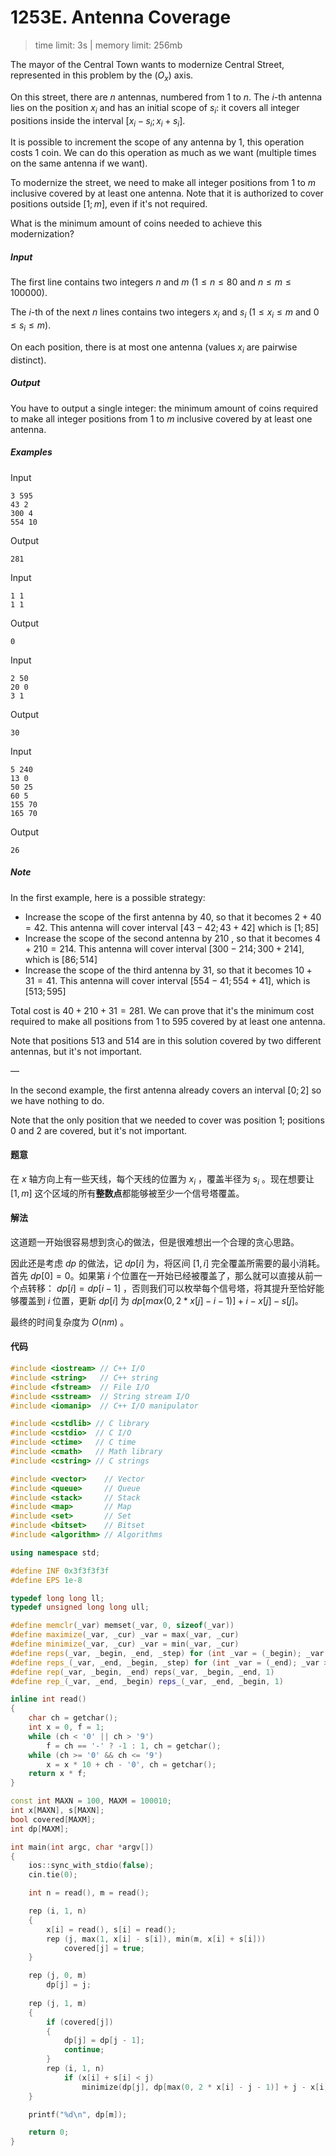 # 1253E. Antenna Coverage

> time limit: 3s | memory limit: 256mb

The mayor of the Central Town wants to modernize Central Street, represented in this problem by the $(O_x)$ axis.

On this street, there are $n$ antennas, numbered from $1$ to $n$. The $i$-th antenna lies on the position $x_i$ and has an initial scope of $s_i$: it covers all integer positions inside the interval $[x_i - s_i; x_i + s_i]$.

It is possible to increment the scope of any antenna by $1$, this operation costs $1$ coin. We can do this operation as much as we want (multiple times on the same antenna if we want).

To modernize the street, we need to make all integer positions from $1$ to $m$ inclusive covered by at least one antenna. Note that it is authorized to cover positions outside $[1; m]$, even if it's not required.

What is the minimum amount of coins needed to achieve this modernization?

##### Input

The first line contains two integers $n$ and $m$ ($1 \leq n \leq 80$ and $n \leq m \leq 100000$).

The $i$-th of the next $n$ lines contains two integers $x_i$ and $s_i$ ($1 \leq x_i \leq m$ and $0 \leq s_i \leq m$).

On each position, there is at most one antenna (values $x_i$ are pairwise distinct).

##### Output

You have to output a single integer: the minimum amount of coins required to make all integer positions from $1$ to $m$ inclusive covered by at least one antenna.

##### Examples

Input
```text
3 595
43 2
300 4
554 10
```
Output
```text
281
```

Input
```text
1 1
1 1
```
Output
```text
0
```

Input
```text
2 50
20 0
3 1
```
Output
```text
30
```

Input
```text
5 240
13 0
50 25
60 5
155 70
165 70
```
Output
```text
26
```

##### Note

In the first example, here is a possible strategy:

-   Increase the scope of the first antenna by $40$, so that it becomes $2 + 40 = 42$. This antenna will cover interval $[43 - 42; 43 + 42]$ which is $[1; 85]$
-   Increase the scope of the second antenna by $210$
, so that it becomes $4 + 210 = 214$. This antenna will cover interval $[300 - 214; 300 + 214]$, which is $[86; 514]$
-   Increase the scope of the third antenna by $31$, so that it becomes $10 + 31 = 41$. This antenna will cover interval $[554 - 41; 554 + 41]$, which is $[513; 595]$

Total cost is $40 + 210 + 31 = 281$. We can prove that it's the minimum cost required to make all positions from $1$ to $595$ covered by at least one antenna.

Note that positions $513$ and $514$ are in this solution covered by two different antennas, but it's not important.

—

In the second example, the first antenna already covers an interval $[0; 2]$ so we have nothing to do.

Note that the only position that we needed to cover was position $1$; positions $0$ and $2$ are covered, but it's not important.

#### 题意

在 $x$ 轴方向上有一些天线，每个天线的位置为 $x_i$ ，覆盖半径为 $s_i$ 。现在想要让 $[1, m]$ 这个区域的所有**整数点**都能够被至少一个信号塔覆盖。

#### 解法

这道题一开始很容易想到贪心的做法，但是很难想出一个合理的贪心思路。

因此还是考虑 $dp$ 的做法，记 $dp[i]$ 为，将区间 $[1, i]$ 完全覆盖所需要的最小消耗。首先 $dp[0] = 0$。如果第 $i$ 个位置在一开始已经被覆盖了，那么就可以直接从前一个点转移： $dp[i] = dp[i - 1]$ ，否则我们可以枚举每个信号塔，将其提升至恰好能够覆盖到 $i$ 位置，更新 $dp[i]$ 为 $dp[max(0, 2 * x[j] - i - 1)] + i - x[j] - s[j]$。

最终的时间复杂度为 $O(nm)$ 。

#### 代码

```cpp
#include <iostream> // C++ I/O
#include <string>   // C++ string
#include <fstream>  // File I/O
#include <sstream>  // String stream I/O
#include <iomanip>  // C++ I/O manipulator

#include <cstdlib> // C library
#include <cstdio>  // C I/O
#include <ctime>   // C time
#include <cmath>   // Math library
#include <cstring> // C strings

#include <vector>    // Vector
#include <queue>     // Queue
#include <stack>     // Stack
#include <map>       // Map
#include <set>       // Set
#include <bitset>    // Bitset
#include <algorithm> // Algorithms

using namespace std;

#define INF 0x3f3f3f3f
#define EPS 1e-8

typedef long long ll;
typedef unsigned long long ull;

#define memclr(_var) memset(_var, 0, sizeof(_var))
#define maximize(_var, _cur) _var = max(_var, _cur)
#define minimize(_var, _cur) _var = min(_var, _cur)
#define reps(_var, _begin, _end, _step) for (int _var = (_begin); _var <= (_end); _var += (_step))
#define reps_(_var, _end, _begin, _step) for (int _var = (_end); _var >= (_begin); _var -= (_step))
#define rep(_var, _begin, _end) reps(_var, _begin, _end, 1)
#define rep_(_var, _end, _begin) reps_(_var, _end, _begin, 1)

inline int read()
{
    char ch = getchar();
    int x = 0, f = 1;
    while (ch < '0' || ch > '9')
        f = ch == '-' ? -1 : 1, ch = getchar();
    while (ch >= '0' && ch <= '9')
        x = x * 10 + ch - '0', ch = getchar();
    return x * f;
}

const int MAXN = 100, MAXM = 100010;
int x[MAXN], s[MAXN];
bool covered[MAXM];
int dp[MAXM];

int main(int argc, char *argv[])
{
    ios::sync_with_stdio(false);
    cin.tie(0);

    int n = read(), m = read();

    rep (i, 1, n)
    {
        x[i] = read(), s[i] = read();
        rep (j, max(1, x[i] - s[i]), min(m, x[i] + s[i]))
            covered[j] = true;
    }

    rep (j, 0, m)
        dp[j] = j;
    
    rep (j, 1, m)
    {
        if (covered[j])
        {
            dp[j] = dp[j - 1];
            continue;
        }
        rep (i, 1, n)
            if (x[i] + s[i] < j)
                minimize(dp[j], dp[max(0, 2 * x[i] - j - 1)] + j - x[i] - s[i]);
    }

    printf("%d\n", dp[m]);

    return 0;
}
```